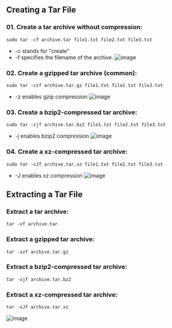 ## Creating a Tar File
### 01. Create a tar archive without compression:
  ```
  sudo tar -cf archive.tar file1.txt file2.txt file3.txt
  ```
  - -c stands for "create"
  - -f specifies the filename of the archive.
![image](https://github.com/user-attachments/assets/9e62e686-052f-4e9a-88a5-f867b8f96ad5)

### 02. Create a gzipped tar archive (common):
  ```
  sudo tar -czf archive.tar.gz file1.txt file2.txt file3.txt
  ```
  - -z enables gzip compression
![image](https://github.com/user-attachments/assets/70b8f200-c0d6-470b-8a01-53f33fccd1ce)

### 03. Create a bzip2-compressed tar archive:
  ```
  sudo tar -cjf archive.tar.bz2 file1.txt file2.txt file3.txt
  ```
  - -j enables bzip2 compression
![image](https://github.com/user-attachments/assets/3790de00-c52d-42e9-be3e-dfba7fc07c7c)

### 04. Create a xz-compressed tar archive:
  ```
  sudo tar -cJf archive.tar.xz file1.txt file2.txt file3.txt
  ```
  - -J enables xz compression
![image](https://github.com/user-attachments/assets/6092b860-3399-42d6-ba45-407c5d571935)

## Extracting a Tar File
### Extract a tar archive:
```
tar -xf archive.tar
```
### Extract a gzipped tar archive:
```
tar -xzf archive.tar.gz
```
### Extract a bzip2-compressed tar archive:
```
tar -xjf archive.tar.bz2
```
### Extract a xz-compressed tar archive:
```
tar -xJf archive.tar.xz
```

![image](https://github.com/user-attachments/assets/813e04e5-f1fc-46fe-b231-2ad56aa4953c)
